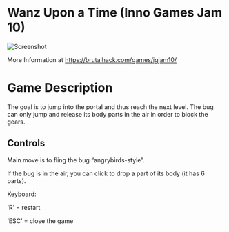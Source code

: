# Wanz Upon a Time (Inno Games Jam 10)

![Screenshot](https://brutalhack.com/wp-content/uploads/2016/12/wanze.jpg)

More Information at https://brutalhack.com/games/igjam10/

# Game Description

The goal is to jump into the portal and thus reach the next level. The bug can only jump and release its body parts in the air in order to block the gears.

## Controls
Main move is to fling the bug “angrybirds-style”.

If the bug is in the air, you can click to drop a part of its body (it has 6 parts).

Keyboard:

‘R’ = restart

‘ESC’ = close the game
